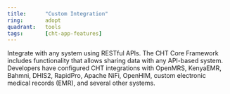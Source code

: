 ```yaml
---
title:      "Custom Integration"
ring:       adopt
quadrant:   tools
tags:       [cht-app-features]
---
```


Integrate with any system using RESTful APIs. The CHT Core Framework includes functionality that allows sharing data with any API-based system. Developers have configured CHT integrations with OpenMRS, KenyaEMR, Bahmni, DHIS2, RapidPro, Apache NiFi, OpenHIM, custom electronic medical records (EMR), and several other systems.